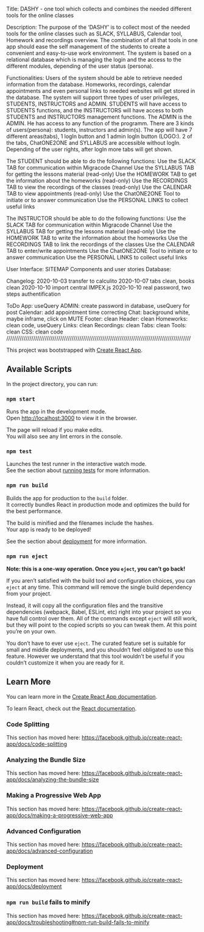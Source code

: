 Title:
DASHY - one tool which collects and combines the needed different tools for the online classes

Description:
The purpose of the ‘DASHY’ is to collect most of the needed tools for the online classes such as SLACK, SYLLABUS, Calendar tool, Homework and recordings overview. The combination of all that tools in one app should ease the self management of the students to create a convenient and easy-to-use work environment. The system is based on a relational database which is managing the login and the access to the different modules, depending of the user status (persona).

Functionalities:
Users of the system should be able to retrieve needed information from the database. Homeworks, recordings, calendar appointments and even personal links to needed websites will get stored in the database. The system will support three types of user privileges, STUDENTS, INSTRUCTORS and ADMIN. STUDENTS will have access to STUDENTS functions, and the INSTRUCTORS will have access to both STUDENTS and INSTRUCTORS management functions. The ADMIN is the ADMIN. He has access to any function of the programm.
There are 3 kinds of users(persona): students, instructors and admin(s).
The app will have 7 different areas(tabs), 1 logIn button and 1 admin logIn button (LOGO:).
2 of the tabs, ChatONE2ONE and SYLLABUS are accessible without logIn.
Depending of the user rights, after logIn more tabs will get shown.

The STUDENT should be able to do the following functions:
Use the SLACK TAB for communication within Migracode Channel
Use the SYLLABUS TAB for getting the lessons material (read-only)
Use the HOMEWORK TAB to get the information about the homeworks (read-only)
Use the RECORDINGS TAB to view the recordings of the classes (read-only)
Use the CALENDAR TAB to view appointments (read-only)
Use the ChatONE2ONE Tool to initiate or to answer communication
Use the PERSONAL LINKS to collect useful links

The INSTRUCTOR should be able to do the following functions:
Use the SLACK TAB for communication within Migracode Channel
Use the SYLLABUS TAB for getting the lessons material (read-only)
Use the HOMEWORK TAB to write the information about the homeworks
Use the RECORDINGS TAB to link the recordings of the classes
Use the CALENDAR TAB to enter/write appointments
Use the ChatONE2ONE Tool to initiate or to answer communication
Use the PERSONAL LINKS to collect useful links

User Interface:
SITEMAP
Components and user stories
Database:

Changelog:
2020-10-03 transfer to calculito
2020-10-07 tabs clean, books clean
2020-10-10 import central IMPEX.js
2020-10-10 real password, two steps authentification

ToDo
App: useQuery
ADMIN: create password in database, useQuery for post
Calendar: add appointment time correcting
Chat: background white, maybe inframe, click on MUTE
Footer: clean
Header: clean
Homeworks: clean code, useQuery
Links: clean
Recordings: clean
Tabs: clean
Tools: clean
CSS: clean code
////////////////////////////////////////////////////////////////////////////////////////////////

This project was bootstrapped with [Create React App](https://github.com/facebook/create-react-app).

## Available Scripts

In the project directory, you can run:

### `npm start`

Runs the app in the development mode.<br />
Open [http://localhost:3000](http://localhost:3000) to view it in the browser.

The page will reload if you make edits.<br />
You will also see any lint errors in the console.

### `npm test`

Launches the test runner in the interactive watch mode.<br />
See the section about [running tests](https://facebook.github.io/create-react-app/docs/running-tests) for more information.

### `npm run build`

Builds the app for production to the `build` folder.<br />
It correctly bundles React in production mode and optimizes the build for the best performance.

The build is minified and the filenames include the hashes.<br />
Your app is ready to be deployed!

See the section about [deployment](https://facebook.github.io/create-react-app/docs/deployment) for more information.

### `npm run eject`

**Note: this is a one-way operation. Once you `eject`, you can’t go back!**

If you aren’t satisfied with the build tool and configuration choices, you can `eject` at any time. This command will remove the single build dependency from your project.

Instead, it will copy all the configuration files and the transitive dependencies (webpack, Babel, ESLint, etc) right into your project so you have full control over them. All of the commands except `eject` will still work, but they will point to the copied scripts so you can tweak them. At this point you’re on your own.

You don’t have to ever use `eject`. The curated feature set is suitable for small and middle deployments, and you shouldn’t feel obligated to use this feature. However we understand that this tool wouldn’t be useful if you couldn’t customize it when you are ready for it.

## Learn More

You can learn more in the [Create React App documentation](https://facebook.github.io/create-react-app/docs/getting-started).

To learn React, check out the [React documentation](https://reactjs.org/).

### Code Splitting

This section has moved here: https://facebook.github.io/create-react-app/docs/code-splitting

### Analyzing the Bundle Size

This section has moved here: https://facebook.github.io/create-react-app/docs/analyzing-the-bundle-size

### Making a Progressive Web App

This section has moved here: https://facebook.github.io/create-react-app/docs/making-a-progressive-web-app

### Advanced Configuration

This section has moved here: https://facebook.github.io/create-react-app/docs/advanced-configuration

### Deployment

This section has moved here: https://facebook.github.io/create-react-app/docs/deployment

### `npm run build` fails to minify

This section has moved here: https://facebook.github.io/create-react-app/docs/troubleshooting#npm-run-build-fails-to-minify
